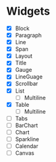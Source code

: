 # Widgets

- [x] Block
- [x] Paragraph
- [x] Line
- [x] Span
- [x] Layout
- [x] Title
- [x] Gauge
- [x] LineGuage
- [x] Scrollbar
- [x] List
    - [ ] Multiline
- [x] Table
    - [ ] Multiline
- [ ] Tabs
- [ ] BarChart
- [ ] Chart
- [ ] Sparkline
- [ ] Calendar
- [ ] Canvas
